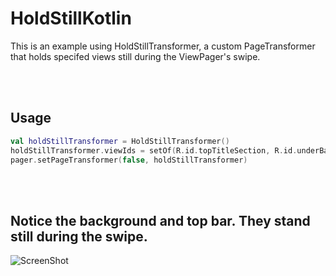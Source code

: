 # HoldStillKotlin

This is an example using HoldStillTransformer, a custom PageTransformer that holds specifed views still during the ViewPager's swipe.


<br><br>
## Usage
```kotlin
val holdStillTransformer = HoldStillTransformer()
holdStillTransformer.viewIds = setOf(R.id.topTitleSection, R.id.underBar, R.id.image)
pager.setPageTransformer(false, holdStillTransformer)
```
<br><br>
## Notice the background and top bar. They stand still during the swipe.
![ScreenShot](https://media.giphy.com/media/9S3FM4EBSPJU9o8I6P/giphy.gif)
